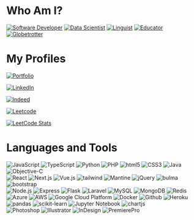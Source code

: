 # Who Am I?
[![Software Developer](https://img.shields.io/badge/Software_Developer-0a7064?style=for-the-badge&logo=visualstudiocode&logoColor=white)](#)
[![Data Scientist](https://img.shields.io/badge/Data_Scientist-0b354a?style=for-the-badge&logo=jupyter&logoColor=white)](#)
[![Linguist](https://img.shields.io/badge/Linguist-700a1b?style=for-the-badge&logo=duolingo&logoColor=white)](#)
[![Educator](https://img.shields.io/badge/Educator-70530a?style=for-the-badge&logo=googleclassroom&logoColor=white)](#)
[![Globetrotter](https://img.shields.io/badge/Globetrotter-3b700a?style=for-the-badge&logo=unitedairlines&logoColor=white)](#)



# My Profiles
[![Portfolio](https://img.shields.io/badge/Portfolio-https://tsoi.work-8225a7?style=for-the-badge&logo=wordpress&logoColor=white)](https://tsoi.work)

[![LinkedIn](https://img.shields.io/badge/Profile-LinkedIn-0077B5?style=for-the-badge&logo=linkedin&logoColor=white)](https://linkedin.com/in/tsoithomas)

[![Indeed](https://img.shields.io/badge/Profile-Indeed-2557a7?style=for-the-badge&logo=Indeed&logoColor=white)](https://profile.indeed.com/p/waichuenthomast-gkp5xsp)

[![Leetcode](https://img.shields.io/badge/Profile-Leetcode-ffa216?style=for-the-badge&logo=Leetcode&logoColor=white)](https://leetcode.com/thomastsoi/)

[![LeetCode Stats](https://leetcard.jacoblin.cool/thomastsoi?theme=dark&font=Fauna%20One&ext=contest)](https://leetcode.com/thomastsoi/)

# Languages and Tools
<div>
  <img alt="JavaScript" src="https://img.shields.io/badge/-JavaScript-610b9e?style=for-the-badge&logo=javascript&logoColor=white" />
  <img alt="TypeScript" src="https://img.shields.io/badge/-TypeScript-610b9e?style=for-the-badge&logo=typescript&logoColor=white" />
  <img alt="Python" src="https://img.shields.io/badge/-Python-610b9e?style=for-the-badge&logo=Python&logoColor=white" />
  <img alt="PHP" src="https://img.shields.io/badge/-PHP-610b9e?style=for-the-badge&logo=php&logoColor=white" />
  <img alt="html5" src="https://img.shields.io/badge/-HTML5-610b9e?style=for-the-badge&logo=html5&logoColor=white" />
  <img alt="CSS3" src="https://img.shields.io/badge/-CSS3-610b9e?style=for-the-badge&logo=css3&logoColor=white" />
  <img alt="Java" src="https://img.shields.io/badge/-Java-610b9e?style=for-the-badge&logo=android&logoColor=white" />
  <img alt="Objective-C" src="https://img.shields.io/badge/-Objective--C-610b9e?style=for-the-badge&logo=apple&logoColor=white" />
</div>
<div>
  <img alt="React" src="https://img.shields.io/badge/-React-a61d05?style=for-the-badge&logo=react&logoColor=white" />
  <img alt="Next.js" src="https://img.shields.io/badge/-Next.js-a61d05?style=for-the-badge&logo=nextdotjs&logoColor=white" />
  <img alt="Vue.js" src="https://img.shields.io/badge/-Vue.js-a61d05?style=for-the-badge&logo=vuedotjs&logoColor=white" />
  <img alt="tailwind" src="https://img.shields.io/badge/-tailwind-055e57?style=for-the-badge&logo=tailwindcss&logoColor=white" />
  <img alt="Mantine" src="https://img.shields.io/badge/-Mantine-055e57?style=for-the-badge&logo=react&logoColor=white" />
  <img alt="jQuery" src="https://img.shields.io/badge/-jQuery-055e57?style=for-the-badge&logo=Node.js&logoColor=white" />
  <img alt="bulma" src="https://img.shields.io/badge/-bulma-055e57?style=for-the-badge&logo=bulma&logoColor=white" />
  <img alt="bootstrap" src="https://img.shields.io/badge/-bootstrap-055e57?style=for-the-badge&logo=bootstrap&logoColor=white" />
</div>
<div>
  <img alt="Node.js" src="https://img.shields.io/badge/-Node.js-430098?style=for-the-badge&logo=Node.js&logoColor=white" />
  <img alt="Express" src="https://img.shields.io/badge/-Express-430098?style=for-the-badge&logo=express&logoColor=white" />
  <img alt="Flask" src="https://img.shields.io/badge/-Flask-430098?style=for-the-badge&logo=Flask&logoColor=white" />
  <img alt="Laravel" src="https://img.shields.io/badge/-Laravel-430098?style=for-the-badge&logo=Laravel&logoColor=white" />
  <img alt="MySQL" src="https://img.shields.io/badge/-MySQL-b50961?style=for-the-badge&logo=MySQL&logoColor=white" />
  <img alt="MongoDB" src="https://img.shields.io/badge/-MongoDB-b50961?style=for-the-badge&logo=MongoDB&logoColor=white" />
  <img alt="Redis" src="https://img.shields.io/badge/-Redis-b50961?style=for-the-badge&logo=Redis&logoColor=white" />
</div>
<div>
  <img alt="Azure" src="https://img.shields.io/badge/-Azure-1a73e8?style=for-the-badge&logo=microsoftazure&logoColor=white" />
  <img alt="AWS" src="https://img.shields.io/badge/-AWS-1a73e8?style=for-the-badge&logo=amazonaws&logoColor=white" />
  <img alt="Google Cloud Platform" src="https://img.shields.io/badge/-Google_Cloud_Platform-1a73e8?style=for-the-badge&logo=google-cloud&logoColor=white" />
  <img alt="Docker" src="https://img.shields.io/badge/-Docker-4b4d03?style=for-the-badge&logo=docker&logoColor=white" />
  <img alt="Github" src="https://img.shields.io/badge/-Github-4b4d03?style=for-the-badge&logo=github-actions&logoColor=white" />
  <img alt="Heroku" src="https://img.shields.io/badge/-Heroku-4b4d03?style=for-the-badge&logo=heroku&logoColor=white" />
</div>
<div>
  <img alt="pandas" src="https://img.shields.io/badge/-pandas-b8620d?style=for-the-badge&logo=pandas&logoColor=white" />
  <img alt="scikit-learn" src="https://img.shields.io/badge/-scikit--learn-b8620d?style=for-the-badge&logo=scikitlearn&logoColor=white" />
  <img alt="Jupyter Notebook" src="https://img.shields.io/badge/-Jupyter_Notebook-b8620d?style=for-the-badge&logo=jupyter&logoColor=white" />
  <img alt="chartjs" src="https://img.shields.io/badge/-chartjs-b8620d?style=for-the-badge&logo=chartdotjs&logoColor=white" />
</div>
<div>
  <img alt="Photoshop" src="https://img.shields.io/badge/-Photoshop-43853d?style=for-the-badge&logo=adobephotoshop&logoColor=white" />
  <img alt="Illustrator" src="https://img.shields.io/badge/-Illustrator-43853d?style=for-the-badge&logo=adobeillustrator&logoColor=white" />
  <img alt="InDesign" src="https://img.shields.io/badge/-InDesign-43853d?style=for-the-badge&logo=adobeindesign&logoColor=white" />
  <img alt="PremierePro" src="https://img.shields.io/badge/-Premiere_Pro-43853d?style=for-the-badge&logo=adobepremierepro&logoColor=white" />
</div>
